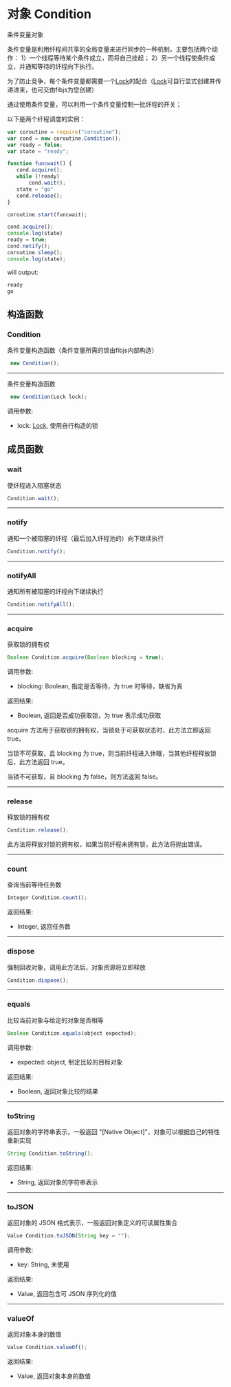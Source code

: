 # 对象 Condition
条件变量对象

条件变量是利用纤程间共享的全局变量来进行同步的一种机制，主要包括两个动作：
1）一个线程等待某个条件成立，而将自己挂起；
2）另一个线程使条件成立，并通知等待的纤程向下执行。

为了防止竞争，每个条件变量都需要一个[Lock](Lock.md)的配合（[Lock](Lock.md)可自行显式创建并传递进来，也可交由fibjs为您创建）

通过使用条件变量，可以利用一个条件变量控制一批纤程的开关；

以下是两个纤程调度的实例：
```JavaScript
var coroutine = require("coroutine");
var cond = new coroutine.Condition();
var ready = false;
var state = "ready";

function funcwait() {
   cond.acquire();
   while (!ready)
       cond.wait();
   state = "go"
   cond.release();
}

coroutine.start(funcwait);

cond.acquire();
console.log(state)
ready = true;
cond.notify();
coroutine.sleep();
console.log(state);
```
will output:
```sh
ready
go
```
## 构造函数
        
### Condition
条件变量构造函数（条件变量所需的锁由fibjs内部构造）
```JavaScript
 new Condition();
```

--------------------------
条件变量构造函数
```JavaScript
 new Condition(Lock lock);
```

调用参数:
* lock: [Lock](Lock.md), 使用自行构造的锁

## 成员函数
        
### wait
使纤程进入阻塞状态
```JavaScript
Condition.wait();
```

--------------------------
### notify
通知一个被阻塞的纤程（最后加入纤程池的）向下继续执行
```JavaScript
Condition.notify();
```

--------------------------
### notifyAll
通知所有被阻塞的纤程向下继续执行
```JavaScript
Condition.notifyAll();
```

--------------------------
### acquire
获取锁的拥有权
```JavaScript
Boolean Condition.acquire(Boolean blocking = true);
```

调用参数:
* blocking: Boolean, 指定是否等待，为 true 时等待，缺省为真

返回结果:
* Boolean, 返回是否成功获取锁，为 true 表示成功获取

acquire 方法用于获取锁的拥有权，当锁处于可获取状态时，此方法立即返回 true。

当锁不可获取，且 blocking 为 true，则当前纤程进入休眠，当其他纤程释放锁后，此方法返回 true。

当锁不可获取，且 blocking 为 false，则方法返回 false。

--------------------------
### release
释放锁的拥有权
```JavaScript
Condition.release();
```

此方法将释放对锁的拥有权，如果当前纤程未拥有锁，此方法将抛出错误。

--------------------------
### count
查询当前等待任务数
```JavaScript
Integer Condition.count();
```

返回结果:
* Integer, 返回任务数

--------------------------
### dispose
强制回收对象，调用此方法后，对象资源将立即释放
```JavaScript
Condition.dispose();
```

--------------------------
### equals
比较当前对象与给定的对象是否相等
```JavaScript
Boolean Condition.equals(object expected);
```

调用参数:
* expected: object, 制定比较的目标对象

返回结果:
* Boolean, 返回对象比较的结果

--------------------------
### toString
返回对象的字符串表示，一般返回 "[Native Object]"，对象可以根据自己的特性重新实现
```JavaScript
String Condition.toString();
```

返回结果:
* String, 返回对象的字符串表示

--------------------------
### toJSON
返回对象的 JSON 格式表示，一般返回对象定义的可读属性集合
```JavaScript
Value Condition.toJSON(String key = "");
```

调用参数:
* key: String, 未使用

返回结果:
* Value, 返回包含可 JSON 序列化的值

--------------------------
### valueOf
返回对象本身的数值
```JavaScript
Value Condition.valueOf();
```

返回结果:
* Value, 返回对象本身的数值

